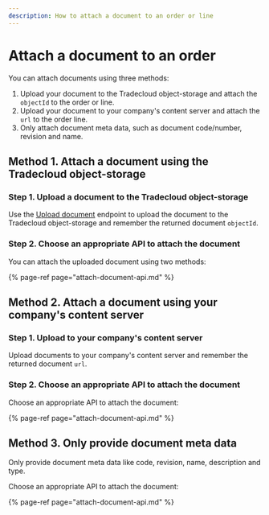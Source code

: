 ```yaml
---
description: How to attach a document to an order or line
---
```


# Attach a document to an order

You can attach documents using three methods:

1. Upload your document to the Tradecloud object-storage and attach the `objectId` to the order or line.
2. Upload your document to your company's content server and attach the `url` to the order line.
3. Only attach document meta data, such as document code/number, revision and name.
   
## Method 1. Attach a document using the Tradecloud object-storage

### Step 1. Upload a document to the Tradecloud object-storage

Use the [Upload document](https://swagger-ui.accp.tradecloud1.com/?url=https://api.accp.tradecloud1.com/v2/object-storage/specs.yaml#/object-storage/uploadDocument) endpoint to upload the document to the Tradecloud object-storage and remember the returned document `objectId`.

### Step 2. Choose an appropriate API to attach the document

You can attach the uploaded document using two methods:

{% page-ref page="attach-document-api.md" %}

## Method 2. Attach a document using your company's content server

### Step 1. Upload to your company's content server

Upload documents to your company's content server and remember the returned document `url`.

### Step 2. Choose an appropriate API to attach the document

Choose an appropriate API to attach the document:

{% page-ref page="attach-document-api.md" %}

## Method 3. Only provide document meta data

Only provide document meta data like code, revision, name, description and type.

Choose an appropriate API to attach the document:

{% page-ref page="attach-document-api.md" %}

